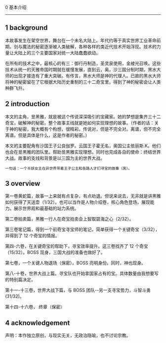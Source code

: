 0 基本介绍

---

## 1 background

本故事发生在架空世界，舞台在一个未名大陆上。年代约等于真实世界工业革命前期，剑与魔法的秘密逐渐被人类破解，各种各样的类近代技术开始浮现。技术的力量让大陆上的三个主要国家对统一大陆蠢蠢欲动。

在所有的技术之中，最核心的有三：御行丹制造，圣灵泉使用，金棱光召唤。这些技术从统一的天雅帝国时期就在缓慢发展，直到云，奥，沙三国分制时期，黑水大师的出现才接连有了重大突破。有传言，黑水大师是神的代理人。已故的黑水大师将神的秘密留在了它根据大陆历史重制的三十二奇宝里。得到了神的秘密会让人类种群飞升。

## 2 introduction

本文的主角，昱黑雅，就是被这个传说深深吸引的宝藏家。她的梦想是集齐三十二奇宝，破解神的秘密。整个故事主线就是她如何实现理想的故事。（作者的话：关于神的秘密，我大概有个构想，很精彩。传说对，但是不完全对。离谱，但不完全离谱。但是具体是什么，这是作者的秘密。）

本文的主要配角有沙国王子公良伽罗。云国王子霍无名，奥国公主依丽斯.K。他们也会在昱黑雅的团队里。帮助昱黑雅实现理想。同时也完成各自的使命：终结世界大战。故事的支线和背景是以三国为主的世界大战。

    一句话：一个半妖女主在异世界带着王子公主和各路人才们寻宝的故事（笑）。

## 3 overview

第一卷黄蛇篇，故事一上来就有点复杂，有点劝退。但说来说去，无非就是讲黑雅如何获得了天送壶（1/32）。也可以当作是人物介绍卷，核心角色登场，展现能力。展示世界观和最基础的站力系统。

第二卷拍卖篇，黑雅一行人在奇宝拍卖会上智取碧海之心（2/32）。

第三卷笔记篇，得到一个前奇宝寻宝师的笔记，简单获得一个关键奇宝（3/32），并得到了 12 个奇宝的情报。

第四-六卷，在关键奇宝的帮助下，寻宝效率提升。这三卷找齐了 12 个奇宝（15/32）。BOSS 现身，三国大战的准备也做好了。

第七卷，一个关键人物退场（保密）。BOSS 亮明身份。同时，神也现身。

第八-十卷，世界大战上篇。寻宝队也开始拿国家占有的宝。具体数量由我想要写的特别篇决定。

第十一-十三卷，世界大战下篇，与 BOSS 团队--另一支寻宝势力，斗智斗勇 (31/32)。

第十四-十六卷， 终章（保密）

## 4 acknowledgement

声明：本作独立原创，与现实无关，无政治隐喻，也不讨论宗教。
